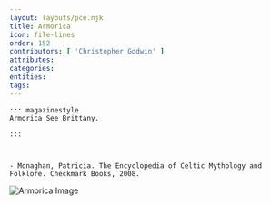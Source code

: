 ```yaml
---
layout: layouts/pce.njk
title: Armorica
icon: file-lines
order: 152
contributors: [ 'Christopher Godwin' ]
attributes:
categories:
entities:
tags:
---
```

``` tab [group1:Info]
::: magazinestyle
Armorica See Brittany.

:::
```
``` tab [group1:Attributes]
```
``` tab [group1:Entities]
```
``` tab [group1:Sources]
- Monaghan, Patricia. The Encyclopedia of Celtic Mythology and Folklore. Checkmark Books, 2008.
```
![Armorica Image](['https://upload.wikimedia.org/wikipedia/commons/7/73/Armorica.png'])

